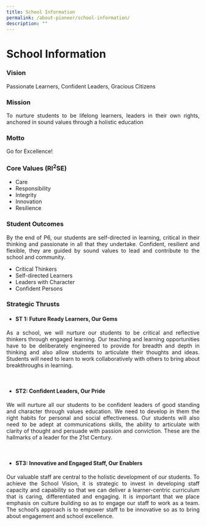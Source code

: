 ```yaml
---
title: School Information
permalink: /about-pioneer/school-information/
description: ""
---
```

# School Information 

### Vision
Passionate Learners, Confident Leaders, Gracious Citizens

### Mission

<P align="Justify">To nurture students to be lifelong learners, leaders in their own rights, anchored in sound values through a holistic education</P>

### Motto
Go for Excellence!

### Core Values (RI<sup>2</sup>SE)
* Care 
* Responsibility
* Integrity
* Innovation
* Resilience

### Student Outcomes
<P align="Justify">By the end of P6, our students are self-directed in learning, critical in their thinking and passionate in all that they undertake. Confident, resilient and flexible, they are guided by sound values to lead and contribute to the school and community.</P>

 * Critical Thinkers
 * Self-directed Learners
 * Leaders with Character
 * Confident Persons

### Strategic Thrusts
* #### ST 1: Future Ready Learners, Our Gems

<P align="Justify">As a school, we will nurture our students to be critical and reflective thinkers through engaged learning. Our teaching and learning opportunities have to be deliberately engineered to provide for breadth and depth in thinking and also allow students to articulate their thoughts and ideas. Students will need to learn to work collaboratively with others to bring about breakthroughs in learning. </P>
<br>

* #### ST2: Confident Leaders, Our Pride

<P align="Justify">We will nurture all our students to be confident leaders of good standing and character through values education. We need to develop in them the right habits for personal and social effectiveness. Our students will also need to be adept at communications skills, the ability to articulate with clarity of thought and persuade with passion and conviction. These are the hallmarks of a leader for the 21st Century.</P>
<br>

* #### ST3: Innovative and Engaged Staff, Our Enablers

<P align="Justify">Our valuable staff are central to the holistic development of our students. To achieve the School Vision, it is strategic to invest in developing staff capacity and capability so that we can deliver a learner-centric curriculum that is caring, differentiated and engaging. It is important that we place emphasis on culture building so as to engage our staff to work as a team. The school’s approach is to empower staff to be innovative so as to bring about engagement and school excellence.</P>